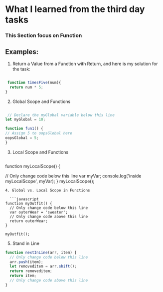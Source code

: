 # What I learned from the third day tasks
### This Section focus on Function 
## Examples:
1. Return a Value from a Function with Return,
and here is my solution for the task:
```javascript

 function timesFive(num){
  return num * 5;
}
```
2. Global Scope and Functions
  ```javascript

   // Declare the myGlobal variable below this line
let myGlobal = 10;

function fun1() {
  // Assign 5 to oopsGlobal here
  oopsGlobal = 5;
}
```

3. Local Scope and Functions

   ```javascript

 function myLocalScope() {

  // Only change code below this line
  var myVar;
  console.log('inside myLocalScope', myVar);
}
myLocalScope();
```
4. Global vs. Local Scope in Functions

  ```javascript
function myOutfit() {
  // Only change code below this line
  var outerWear = 'sweater';
  // Only change code above this line
  return outerWear;
}

myOutfit();
 ```
5. Stand in Line

```javascript
function nextInLine(arr, item) {
  // Only change code below this line
  arr.push(item);
  let removeditem = arr.shift();
  return removeditem;
  return item;
  // Only change code above this line
}
```

   



